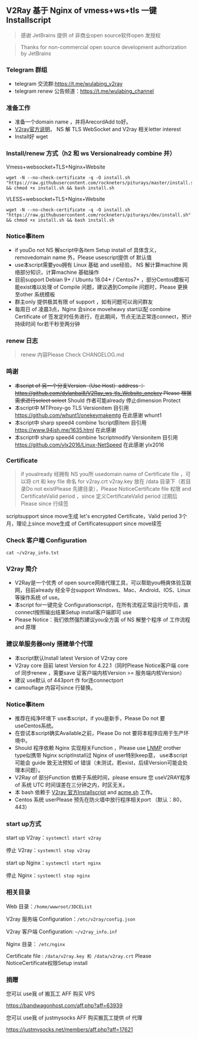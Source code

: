 ## V2Ray 基于 Nginx  of  vmess+ws+tls 一键Installscript

> 感谢 JetBrains 提供 of 非商业open source软件open 发授权

> Thanks for non-commercial open source development authorization by JetBrains
### Telegram 群组
* telegram 交流群:https://t.me/wulabing_v2ray 
* telegram renew 公告频道：https://t.me/wulabing_channel

### 准备工作
* 准备一个domain name ，并将ArecordAdd to好。
* [V2ray官方说明](https://www.v2ray.com/)， NS 解 TLS WebSocket  and  V2ray 相关letter interest
* Install好 wget

### Install/renew 方式（h2 和 ws Versionalready  combine 并）
Vmess+websocket+TLS+Nginx+Website
```
wget -N --no-check-certificate -q -O install.sh "https://raw.githubusercontent.com/rockneters/piturays/master/install.sh" && chmod +x install.sh && bash install.sh
```

VLESS+websocket+TLS+Nginx+Website
```
wget -N --no-check-certificate -q -O install.sh "https://raw.githubusercontent.com/rockneters/piturays/dev/install.sh" && chmod +x install.sh && bash install.sh
```

### Notice事item 
* if youDo not  NS 解script中各item Setup install of 具体含义，removedomain name 外，Please  usescript提供 of 默认值
*  use本script需要you拥有 Linux 基础 and  use经验， NS 解计算machine 网络部分知识，计算machine 基础操作
* 目前support Debian 9+ / Ubuntu 18.04+ / Centos7+ ，部分Centos模板可能exist难以处理 of Compile 问题，建议遇到Compile 问题时，Please 更换至other 系统模板
* 群主only 提供极其有限 of support ，如有问题可以询问群友
* 每周日 of 凌晨3点，Nginx 会since moveheavy start以配 combine Certificate of 签发定时任务进行，在此期间，节点无法正常连connect，预计持续时间 for若干秒至两分钟

### renew 日志
> renew 内容Please Check  CHANGELOG.md

### 鸣谢
* ~~本script of 另一个分支Version（Use Host）address ： https://github.com/dylanbai8/V2Ray_ws-tls_Website_onekey Please 根据需求进行select select~~ Should 作者可能already 停止dimension Protect
* 本script中 MTProxy-go TLS Versionitem 目引用 https://github.com/whunt1/onekeymakemtg 在此感谢 whunt1
* 本script中  sharp speed4 combine 1script原item 目引用 https://www.94ish.me/1635.html 在此感谢
* 本script中  sharp speed4 combine 1scriptmodify Versionitem 目引用 https://github.com/ylx2016/Linux-NetSpeed 在此感谢 ylx2016

### Certificate
> if youalready 经拥有 NS you所 usedomain name  of Certificate file ，可以将 crt 和 key  file 命名 for v2ray.crt v2ray.key 放在 /data 目录下（若目录Do not existPlease 先建目录），Please NoticeCertificate file 权限 and CertificateValid period ，since 定义CertificateValid period 过期后Please since 行续签

scriptsupport since move生成 let's encrypted Certificate，Valid period 3个月，理论上since move生成 of Certificatesupport since move续签

### Check 客户端 Configuration
`cat ~/v2ray_info.txt`

### V2ray 简介

* V2Ray是一个优秀 of open source网络代理工具，可以帮助you畅爽体验互联网，目前already 经全平台support Windows、Mac、Android、IOS、Linux等操作系统 of  use。
* 本script for一键完全 Configurationscript，在所有流程正常运行完毕后，直connect按照输出结果Setup install客户端即可 use
* Please Notice：我们依然强烈建议you全方面 of  NS 解整个程序 of 工作流程 and 原理

### 建议单服务器only 搭建单个代理
* 本script默认Install latest Version of V2ray core
* V2ray core 目前 latest Version for 4.22.1（同时Please Notice客户端 core  of 同步renew ，需要save 证客户端内核Version >= 服务端内核Version）
* 建议 use默认 of 443port 作 for连connectport 
* camouflage 内容可since 行替换。

### Notice事item 
* 推荐在纯净环境下 use本script，if you是新手，Please Do not 要 useCentos系统。
* 在尝试本script确实Available之前，Please Do not 要将本程序应用于生产环境中。
* Should 程序依赖 Nginx 实现相关Function ，Please  use [LNMP](https://lnmp.org) orother type似携带 Nginx scriptInstall过 Nginx  of  user特别keep意， use本script可能会 guide 致无法预知 of 错误（未测试，若exist，后续Version可能会处理本问题）。
* V2Ray  of 部分Function 依赖于系统时间，please ensure 您 useV2RAY程序 of 系统 UTC 时间误差在三分钟之内，时区无关。
* 本 bash 依赖于 [V2ray 官方Installscript](https://install.direct/go.sh)  and  [acme.sh](https://github.com/Neilpang/acme.sh) 工作。
* Centos 系统 userPlease 预先在防火墙中放行程序相关port （默认：80，443）


### start up方式

start up V2ray：`systemctl start v2ray`

停止 V2ray：`systemctl stop v2ray`

start up Nginx：`systemctl start nginx`

停止 Nginx：`systemctl stop nginx`

### 相关目录

Web 目录：`/home/wwwroot/3DCEList`

V2ray 服务端 Configuration：`/etc/v2ray/config.json`

V2ray 客户端 Configuration: `~/v2ray_info.inf`

Nginx 目录： `/etc/nginx`

Certificate file : `/data/v2ray.key 和 /data/v2ray.crt` Please NoticeCertificate权限Setup install

### 捐赠

您可以 use我 of  搬瓦工 AFF 购买 VPS

https://bandwagonhost.com/aff.php?aff=63939

您可以 use我 of  justmysocks AFF 购买搬瓦工提供 of 代理

https://justmysocks.net/members/aff.php?aff=17621




